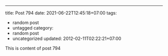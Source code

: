---
title: Post 794
date: 2021-06-22T12:45:18+07:00
tags:
  - random post
  - untagged
category:
  - random post
  - uncategorized
updated: 2012-02-11T02:22:21+07:00

This is content of post 794